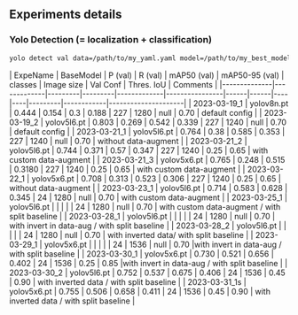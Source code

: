 ## Experiments details

### Yolo Detection (= localization + classification)

```bash
yolo detect val data=/path/to/my_yaml.yaml model=/path/to/my_best_model.pt
```

| ExpeName     | BaseModel   | P (val) | R (val) | mAP50 (val) | mAP50-95 (val) | classes | Image size | Val Conf | Thres. IoU | Comments                                                  |
|--------------|-------------|---------|---------|-------------|----------------|------|------|----|----|---------|------------|---------------------|
| 2023-03-19_1 | yolov8n.pt  | 0.444   | 0.154   | 0.3         | 0.188          | 227  | 1280 | null  | 0.70   | default config                                 |
| 2023-03-19_2 | yolov5l6.pt | 0.803   | 0.269   | 0.542       | 0.339          | 227  | 1240 | null  | 0.70   | default config                                 |
| 2023-03-21_1 | yolov5l6.pt | 0.764   | 0.38    | 0.585       | 0.353          | 227  | 1240 | null  | 0.70   | without data-augment                           |
| 2023-03-21_2 | yolov5l6.pt | 0.744   | 0.371   | 0.57        | 0.347          | 227  | 1240 | 0.25  | 0.65   | with custom data-augment                       |
| 2023-03-21_3 | yolov5x6.pt | 0.765   | 0.248   | 0.515       | 0.3180         | 227  | 1240 | 0.25  | 0.65   |    with custom data-augment                       |
| 2023-03-22_1 | yolov5x6.pt | 0.708   | 0.313   | 0.523       | 0.306          | 227  | 1240 | 0.25  | 0.65   |    without data-augment                           |
| 2023-03-23_1 | yolov5l6.pt | 0.714   | 0.583   | 0.628       | 0.345          | 24   | 1280 | null  | 0.70   |   with custom data-augment                        |
| 2023-03-25_1 | yolov5l6.pt |         |         |             |                | 24   | 1280 | null  | 0.70   |   with custom data-augment / with split baseline  |
| 2023-03-28_1 | yolov5l6.pt |         |         |             |                | 24   | 1280 | null  | 0.70   |   with invert in data-aug / with split baseline   |
| 2023-03-28_2 | yolov5l6.pt |         |         |             |                | 24   | 1280 | null  | 0.70   |   with inverted data/ with split baseline         |
| 2023-03-29_1 | yolov5x6.pt |         |         |             |                | 24   | 1536 | null  | 0.70   |with invert in data-aug / with split baseline |
| 2023-03-30_1 | yolov5x6.pt | 0.730   | 0.521   | 0.656       | 0.402          | 24   | 1536 | 0.25   | 0.85 |with invert in data-aug / with split baseline  |
| 2023-03-30_2 | yolov5l6.pt | 0.752   | 0.537   | 0.675       | 0.406          | 24   | 1536 | 0.45 | 0.90 | with inverted data / with split baseline      |
| 2023-03-31_1s | yolov5x6.pt | 0.755   | 0.506   | 0.658       | 0.411          | 24  | 1536 | 0.45 | 0.90 | with inverted data / with split baseline |